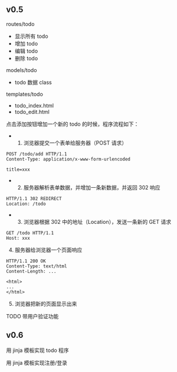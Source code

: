 
## v0.5
routes/todo
* 显示所有 todo
* 增加 todo
* 编辑 todo
* 删除 todo

models/todo
* todo 数据 class

templates/todo
* todo_index.html
* todo_edit.html
    

点击添加按钮增加一个新的 todo 的时候，程序流程如下：
* 1. 浏览器提交一个表单给服务器（POST 请求）
```
POST /todo/add HTTP/1.1
Content-Type: application/x-www-form-urlencoded

title=xxx
```
* 2. 服务器解析表单数据，并增加一条新数据，并返回 302 响应
```
HTTP/1.1 302 REDIRECT
Location: /todo
```
* 3. 浏览器根据 302 中的地址（Location），发送一条新的 GET 请求
```
GET /todo HTTP/1.1
Host: xxx
```
4. 服务器给浏览器一个页面响应
```
HTTP/1.1 200 OK
Content-Type: text/html
Content-Length: ...

<html>
...
</html>
```
5. 浏览器把新的页面显示出来


TODO 带用户验证功能

## v0.6
用 jinja 模板实现 todo 程序

用 jinja 模板实现注册/登录
